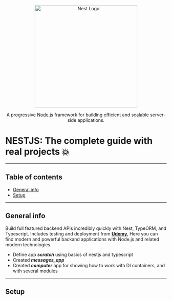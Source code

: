 <p align="center">
  <a href="http://nestjs.com/" target="blank"><img src="https://nestjs.com/img/logo_text.svg" width="320" alt="Nest Logo" /></a>
</p>

[circleci-image]: https://img.shields.io/circleci/build/github/nestjs/nest/master?token=abc123def456
[circleci-url]: https://circleci.com/gh/nestjs/nest

  <p align="center">A progressive <a href="http://nodejs.org" target="_blank">Node.js</a> framework for building efficient and scalable server-side applications.</p>

# NESTJS: The complete guide with real projects 💥

---

## Table of contents
* [General info](#general-info)
* [Setup](#setup)

---

## General info
Build full featured backend APIs incredibly quickly with Nest, TypeORM, and Typescript. Includes testing and deployment from **[Udemy](https://www.udemy.com/course/nestjs-the-complete-developers-guide/)**,
Here you can find modern and powerful backand applications with Node.js and related modern technologies.
* Define app **_scratch_** using basics of nestjs and typescript
* Created **_messages_app_** 
* Created **_computer_** app for showing how to work with DI containers, and with several modules



---

## Setup

